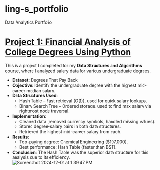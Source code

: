 # ling-s_portfolio
Data Analytics Portfolio

# [Project 1: Financial Analysis of College Degrees Using Python](https://github.com/lingjin0725/Python)

This is a project I completed for my **Data Structures and Algorithms** course, where I analyzed salary data for various undergraduate degrees.  

- **Dataset**: Degrees That Pay Back  
- **Objective**: Identify the undergraduate degree with the highest mid-career median salary.  
- **Data Structures Used**:  
  - Hash Table – Fast retrieval (O(1)), used for quick salary lookups.  
  - Binary Search Tree – Ordered storage, used to find max salary via rightmost node traversal.  
- **Implementation**:  
  - Cleaned data (removed currency symbols, handled missing values).  
  - Stored degree-salary pairs in both data structures.  
  - Retrieved the highest mid-career salary from each.  
- **Results**:  
  - Top-paying degree: Chemical Engineering ($107,000).  
  - Best performance: Hash Table (faster than BST).  
- **Conclusion**: The Hash Table was the superior data structure for this analysis due to its efficiency.  
![Screenshot 2024-12-01 at 1 39 47 PM](https://github.com/user-attachments/assets/a048191a-4a9a-42f6-8bc4-f896c1205e4c)
